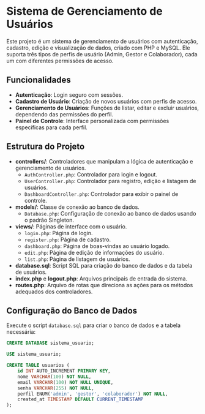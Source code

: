 # Sistema de Gerenciamento de Usuários

Este projeto é um sistema de gerenciamento de usuários com autenticação, cadastro, edição e visualização de dados, criado com PHP e MySQL. Ele suporta três tipos de perfis de usuário (Admin, Gestor e Colaborador), cada um com diferentes permissões de acesso.

## Funcionalidades

- **Autenticação**: Login seguro com sessões.
- **Cadastro de Usuário**: Criação de novos usuários com perfis de acesso.
- **Gerenciamento de Usuários**: Funções de listar, editar e excluir usuários, dependendo das permissões do perfil.
- **Painel de Controle**: Interface personalizada com permissões específicas para cada perfil.

## Estrutura do Projeto

- **controllers/**: Controladores que manipulam a lógica de autenticação e gerenciamento de usuários.
  - `AuthController.php`: Controlador para login e logout.
  - `UserController.php`: Controlador para registro, edição e listagem de usuários.
  - `DashboardController.php`: Controlador para exibir o painel de controle.
- **models/**: Classe de conexão ao banco de dados.
  - `Database.php`: Configuração de conexão ao banco de dados usando o padrão Singleton.
- **views/**: Páginas de interface com o usuário.
  - `login.php`: Página de login.
  - `register.php`: Página de cadastro.
  - `dashboard.php`: Página de boas-vindas ao usuário logado.
  - `edit.php`: Página de edição de informações do usuário.
  - `list.php`: Página de listagem de usuários.
- **database.sql**: Script SQL para criação do banco de dados e da tabela de usuários.
- **index.php** e **logout.php**: Arquivos principais de entrada do sistema.
- **routes.php**: Arquivo de rotas que direciona as ações para os métodos adequados dos controladores.

## Configuração do Banco de Dados

Execute o script `database.sql` para criar o banco de dados e a tabela necessária:

```sql
CREATE DATABASE sistema_usuario;

USE sistema_usuario;

CREATE TABLE usuarios (
    id INT AUTO_INCREMENT PRIMARY KEY,
    nome VARCHAR(100) NOT NULL,
    email VARCHAR(100) NOT NULL UNIQUE,
    senha VARCHAR(255) NOT NULL, 
    perfil ENUM('admin', 'gestor', 'colaborador') NOT NULL,
    created_at TIMESTAMP DEFAULT CURRENT_TIMESTAMP
);
